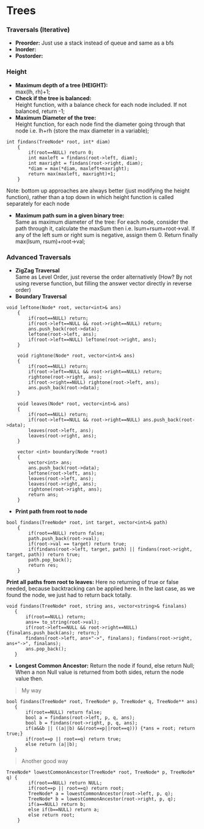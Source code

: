 # Trees

### Traversals (Iterative)
- **Preorder:** Just use a stack instead of queue and same as a bfs  
- **Inorder:**  
- **Postorder:**

### Height
- **Maximum depth of a tree (HEIGHT):**  
max(lh, rh)+1;
- **Check if the tree is balanced:**  
Height function, with a balance check for each node included. If not balanced, return -1;
- **Maximum Diameter of the tree:**  
Height function, for each node find the diameter going through that node i.e. lh+rh (store the max diameter in a variable);
```
int findans(TreeNode* root, int* diam)
    {
        if(root==NULL) return 0;
        int maxleft = findans(root->left, diam);
        int maxright = findans(root->right, diam);
        *diam = max(*diam, maxleft+maxright);
        return max(maxleft, maxright)+1;
    }
```
Note: bottom up approaches are always better (just modifying the height function), rather than a top down in which height function is called separately for each  node
- **Maximum path sum in a given binary tree:**  
Same as maximum diameter of the tree: For each node, consider the path through it, calculate the maxSum then i.e. lsum+rsum+root->val. If any of the left sum or right sum is negative, assign them 0. Return finally max(lsum, rsum)+root->val;

### Advanced Traversals
- **ZigZag Traversal**  
Same as Level Order, just reverse the order alternatively (How? By not using reverse function, but filling the answer vector directly in reverse order)
- **Boundary Traversal**  
```
void leftone(Node* root, vector<int>& ans)
    {
        if(root==NULL) return;
        if(root->left==NULL && root->right==NULL) return;
        ans.push_back(root->data);
        leftone(root->left, ans);
        if(root->left==NULL) leftone(root->right, ans);
    }
    
    void rightone(Node* root, vector<int>& ans)
    {
        if(root==NULL) return;
        if(root->left==NULL && root->right==NULL) return;
        rightone(root->right, ans);
        if(root->right==NULL) rightone(root->left, ans);
        ans.push_back(root->data);
    }
    
    void leaves(Node* root, vector<int>& ans)
    {
        if(root==NULL) return;
        if(root->left==NULL && root->right==NULL) ans.push_back(root->data);
        leaves(root->left, ans);
        leaves(root->right, ans);
    }
    
    vector <int> boundary(Node *root)
    {
        vector<int> ans;
        ans.push_back(root->data);
        leftone(root->left, ans);
        leaves(root->left, ans);
        leaves(root->right, ans);
        rightone(root->right, ans);
        return ans;
    }
```
- **Print path from root to node**  
```
bool findans(TreeNode* root, int target, vector<int>& path)
    {
        if(root==NULL) return false;
        path.push_back(root->val);
        if(root->val == target) return true;
        if(findans(root->left, target, path) || findans(root->right, target, path)) return true;
        path.pop_back();
        return res;
    }
```
**Print all paths from root to leaves:** 
Here no returning of true or false needed, because backtracking can be applied here. In the last case, as we found the node, we just had to return back totally.
 ```
 void findans(TreeNode* root, string ans, vector<string>& finalans)
    {
        if(root==NULL) return;
        ans+= to_string(root->val);
        if(root->left==NULL && root->right==NULL) {finalans.push_back(ans); return;}
        findans(root->left, ans+"->", finalans); findans(root->right, ans+"->", finalans);
        ans.pop_back();
    }
```
- **Longest Common Ancestor:**
Return the node if found, else return Null; When a non Null value is returned from both sides, return the node value then. 
>My way
 ```
 bool findans(TreeNode* root, TreeNode* p, TreeNode* q, TreeNode** ans)
    {
        if(root==NULL) return false;
        bool a = findans(root->left, p, q, ans);
        bool b = findans(root->right, p, q, ans);
        if(a&&b || ((a||b) &&(root==p||root==q))) {*ans = root; return true;}
        if(root==p || root==q) return true;
        else return (a||b);
    }
```

> Another good way
```
TreeNode* lowestCommonAncestor(TreeNode* root, TreeNode* p, TreeNode* q) {
        if(root==NULL) return NULL;
        if(root==p || root==q) return root;
        TreeNode* a = lowestCommonAncestor(root->left, p, q);
        TreeNode* b = lowestCommonAncestor(root->right, p, q);
        if(a==NULL) return b;
        else if(b==NULL) return a;
        else return root;
    }
```